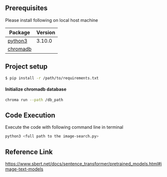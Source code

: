## Prerequisites

Please install following on local host machine

| Package                                                                      | Version |
| ---------------------------------------------------------------------------- | ------- |
| [python3](https://www.python.org/downloads/release/python-3100/)              | 3.10.0  |
| [chromadb](https://docs.trychroma.com/docs/overview/getting-started)         |         |


## Project setup

```bash
$ pip install -r /path/to/requirements.txt
```

#### Initialize chromadb database
```bash
chroma run --path /db_path
```

## Code Execution

Execute the code with following command line in terminal

```bash
python3 <full path to the image-search.py>
```


## Reference Link
https://www.sbert.net/docs/sentence_transformer/pretrained_models.html#image-text-models